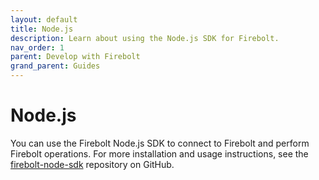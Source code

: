 ```yaml
---
layout: default
title: Node.js
description: Learn about using the Node.js SDK for Firebolt.
nav_order: 1
parent: Develop with Firebolt
grand_parent: Guides
---
```


# Node.js

You can use the Firebolt Node.js SDK to connect to Firebolt and perform Firebolt operations. For more installation and usage instructions, see the [firebolt-node-sdk](https://github.com/firebolt-db/firebolt-node-sdk) repository on GitHub.
